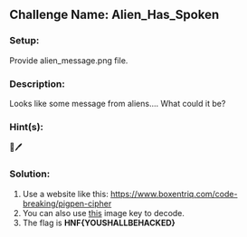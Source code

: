 ## **Challenge Name: Alien_Has_Spoken**

### **Setup:**
Provide alien_message.png file.

### **Description:**
Looks like some message from aliens.... What could it be?

### **Hint(s):**
🐷🖊️

### **Solution:**
1. Use a website like this: https://www.boxentriq.com/code-breaking/pigpen-cipher
1. You can also use [this](https://www.kidscodecs.com/wp-content/uploads/2017/10/Cipher.png) image key to decode.
1. The flag is **HNF{YOUSHALLBEHACKED}**